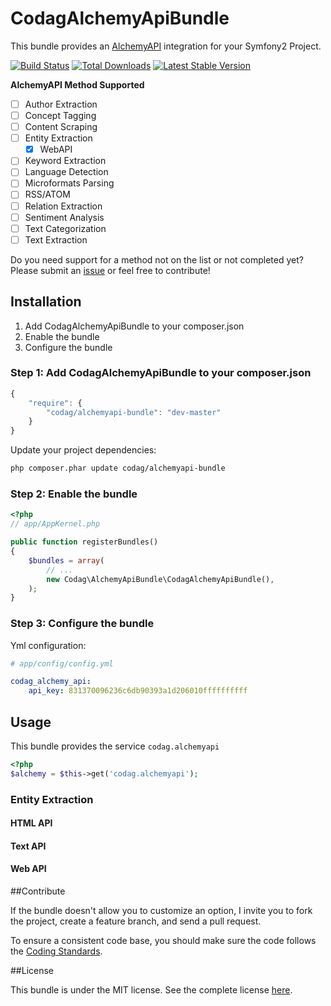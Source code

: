 # CodagAlchemyApiBundle

This bundle provides an [AlchemyAPI](http://www.alchemyapi.com/) integration for your Symfony2 Project.

[![Build Status](https://travis-ci.org/Codag/AlchemyApiBundle.png?branch=master)](https://travis-ci.org/Codag/AlchemyApiBundle)
[![Total Downloads](https://poser.pugx.org/codag/alchemyapi-bundle/downloads.png)](https://packagist.org/packages/codag/alchemyapi-bundle)
[![Latest Stable Version](https://poser.pugx.org/codag/alchemyapi-bundle/v/stable.png)](https://packagist.org/packages/codag/alchemyapi-bundle)

**AlchemyAPI Method Supported**
- [ ] Author Extraction 
- [ ] Concept Tagging
- [ ] Content Scraping
- [ ] Entity Extraction
  - [x] WebAPI
- [ ] Keyword Extraction
- [ ] Language Detection
- [ ] Microformats Parsing
- [ ] RSS/ATOM
- [ ] Relation Extraction
- [ ] Sentiment Analysis
- [ ] Text Categorization
- [ ] Text Extraction

Do you need support for a method not on the list or not completed yet? Please submit an [issue](https://github.com/Codag/AlchemyApiBundle/issues) or feel free to contribute!

## Installation

1. Add CodagAlchemyApiBundle to your composer.json
2. Enable the bundle
3. Configure the bundle

### Step 1: Add CodagAlchemyApiBundle to your composer.json
```js
{
    "require": {
        "codag/alchemyapi-bundle": "dev-master"
    }
}
```

Update your project dependencies: 
```bash
php composer.phar update codag/alchemyapi-bundle
```

### Step 2: Enable the bundle
```php
<?php
// app/AppKernel.php

public function registerBundles()
{
    $bundles = array(
        // ...
        new Codag\AlchemyApiBundle\CodagAlchemyApiBundle(),
    );
}
```

### Step 3: Configure the bundle

Yml configuration:
```yaml
# app/config/config.yml

codag_alchemy_api:
    api_key: 831370096236c6db90393a1d206010ffffffffff
```

## Usage
This bundle provides the service `codag.alchemyapi`
```php
<?php
$alchemy = $this->get('codag.alchemyapi');
```
### Entity Extraction

#### HTML API

#### Text API

#### Web API

##Contribute

If the bundle doesn't allow you to customize an option, I invite you to fork the project, create a feature branch, and send a pull request.

To ensure a consistent code base, you should make sure the code follows
the [Coding Standards](http://symfony.com/doc/2.1/contributing/code/standards.html).


##License

This bundle is under the MIT license. See the complete license [here](https://github.com/Codag/AlchemyApiBundle/blob/master/Resources/meta/LICENSE).

